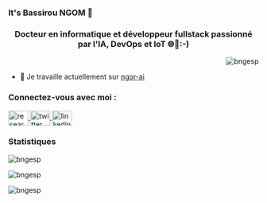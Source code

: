 ### It's Bassirou NGOM 👋

<h3 align="center">Docteur en informatique et développeur fullstack passionné par l'IA, DevOps et IoT 🌐🤖:-)</h3>
<p align="right">
  <img src="https://komarev.com/ghpvc/?username=bngesp&label=Profile%20views&color=0e75b6&style=flat" alt="bngesp" />
</p>

- 🔭 Je travaille actuellement sur [ngor-ai](https://github.com/bngesp/ngor-ai)

<h3 align="left">Connectez-vous avec moi :</h3>
<p align="left">
  <a href="https://www.researchgate.net/profile/Bassirou-Ngom" target="blank">
    <img align="center" src="https://c5.rgstatic.net/m/433110575315790/images/template/brand-header-logo.svg" alt="researchgate" height="30" width="40" />
  </a>
  <a href="https://twitter.com/bngbass" target="blank">
    <img align="center" src="https://raw.githubusercontent.com/rahuldkjain/github-profile-readme-generator/master/src/images/icons/Social/twitter.svg" alt="twitter" height="30" width="40" />
  </a>
  <a href="https://www.linkedin.com/in/bassirou-n-9a72b8109" target="blank">
    <img align="center" src="https://raw.githubusercontent.com/rahuldkjain/github-profile-readme-generator/master/src/images/icons/Social/linked-in-alt.svg" alt="linkedin" height="30" width="40" />
  </a>
</p>


<h3 align="left">Statistiques</h3>
<p align="left">
  <img src="https://github-readme-stats.vercel.app/api/top-langs?username=bngesp&show_icons=true&locale=fr&layout=compact" alt="bngesp" />
</p>
<p align="left">
  <img src="https://github-readme-stats.vercel.app/api?username=bngesp&show_icons=true&locale=fr" alt="bngesp" />
</p>
<p align="left">
  <img src="https://github-readme-streak-stats.herokuapp.com/?user=bngesp&" alt="bngesp" />
</p>
